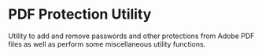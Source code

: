 # PDF Protection Utility
Utility to add and remove passwords and other protections from Adobe PDF files as well as perform some miscellaneous utility functions.
